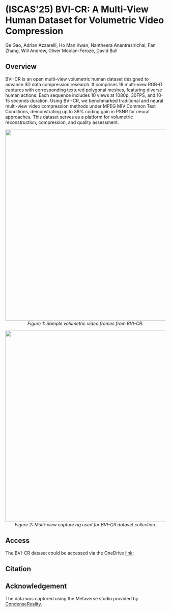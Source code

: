 # (ISCAS'25) BVI-CR: A Multi-View Human Dataset for Volumetric Video Compression 
Ge Gao, Adrian Azzarelli, Ho Man Kwan, Nantheera Anantrasirichai, Fan Zhang, Will Andrew, Oliver Moolan-Feroze, David Bull

## Overview
BVI-CR is an open multi-view volumetric human dataset designed to advance 3D data compression research. It comprises 18 multi-view RGB-D captures with corresponding textured polygonal meshes, featuring diverse human actions. Each sequence includes 10 views at 1080p, 30FPS, and 10-15 seconds duration. Using BVI-CR, we benchmarked traditional and neural multi-view video compression methods under MPEG MIV Common Test Conditions, demonstrating up to 38% coding gain in PSNR for neural approaches. This dataset serves as a platform for volumetric reconstruction, compression, and quality assessment.

<p align="center">
  <img src="https://github.com/user-attachments/assets/90b6feea-2a5c-4d03-88f8-a5c2b51c902c" width="600">
  <br>
  <em>Figure 1: Sample volumetric video frames from BVI-CR.</em>
</p>

<p align="center">
  <img src="https://github.com/user-attachments/assets/a8f9be4e-20d2-4b52-b282-5930ea0b79bc" width="600">
  <br>
  <em>Figure 2: Multi-view capture rig used for BVI-CR dataset collection.</em>
</p>


## Access
The BVI-CR dataset could be accessed via the OneDrive [link](https://uob-my.sharepoint.com/:f:/g/personal/jk22121_bristol_ac_uk/Eqmb-DMDRxtMscaSySe6EW0BYXw2l3bKpQ3yh5m5D28rgw?e=SaMqkh): 

## Citation

## Acknowledgement
The data was captured using the Metaverse studio provided by [CondenseReality](https://condense.live/).
